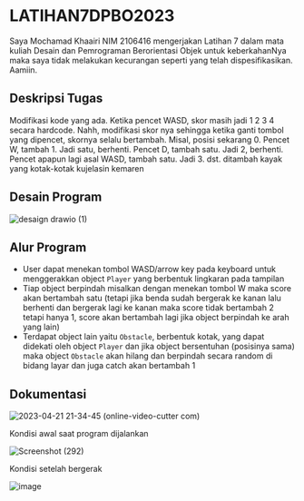 # LATIHAN7DPBO2023
Saya Mochamad Khaairi NIM 2106416 mengerjakan Latihan 7 dalam mata kuliah Desain dan Pemrograman Berorientasi Objek untuk keberkahanNya maka saya tidak melakukan kecurangan seperti yang telah dispesifikasikan. Aamiin.

## Deskripsi Tugas
Modifikasi kode yang ada. Ketika pencet WASD, skor masih jadi 1 2 3 4 secara hardcode. Nahh, modifikasi skor nya sehingga ketika ganti tombol yang dipencet, skornya selalu bertambah. Misal, posisi sekarang 0. Pencet W, tambah 1. Jadi satu, berhenti. Pencet D, tambah satu. Jadi 2, berhenti. Pencet apapun lagi asal WASD, tambah satu. Jadi 3. dst. ditambah kayak yang kotak-kotak kujelasin kemaren

## Desain Program
![desaign drawio (1)](https://user-images.githubusercontent.com/100757455/232990458-51379019-ca69-4319-bd8f-c02b56eeba46.png)

## Alur Program
* User dapat menekan tombol WASD/arrow key pada keyboard untuk menggerakkan object `Player` yang berbentuk lingkaran pada tampilan
* Tiap object berpindah misalkan dengan menekan tombol W maka score akan bertambah satu (tetapi jika benda sudah bergerak ke kanan lalu berhenti dan bergerak lagi ke kanan maka score tidak bertambah 2 tetapi hanya 1, score akan bertambah lagi jika object berpindah ke arah yang lain)
* Terdapat object lain yaitu `Obstacle`, berbentuk kotak, yang dapat didekati oleh object `Player` dan jika object bersentuhan (posisinya sama) maka object `Obstacle` akan hilang dan berpindah secara random di bidang layar dan juga catch akan bertambah 1

## Dokumentasi
![2023-04-21 21-34-45 (online-video-cutter com)](https://user-images.githubusercontent.com/100757455/233665571-f0f9c3f8-6585-4850-a8b7-4df8575a3c21.gif)

Kondisi awal saat program dijalankan

![Screenshot (292)](https://user-images.githubusercontent.com/100757455/232993887-505a6d26-d4fc-48bb-a414-73586108bbda.png)

Kondisi setelah bergerak

![image](https://user-images.githubusercontent.com/100757455/232993552-b14d6ecb-070d-4b8f-985d-ab5b425b8b7d.png)

